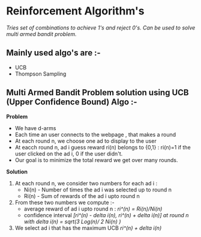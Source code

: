 # Reinforcement Algorithm's

_Tries set of combinations to achieve 1's and reject 0's. Can be used to solve multi armed bandit problem._

## Mainly used algo's are :-
- UCB
- Thompson Sampling

## Multi Armed Bandit Problem solution using UCB (Upper Confidence Bound) Algo :-

**Problem**

- We have d-arms 
- Each time an user connects to the webpage , that makes a round
- At each round n, we choose one ad to display to the user
- At eacch round n, ad i guess reward ri(n) belongs to {0,1} : ri(n)=1 if the user clicked on the ad i, 0 if the user didn't.
- Our goal is to minimize the total reward we get over many rounds.

**Solution**

1. At each round n, we consider two numbers for each ad i :
   - Ni(n) - Number of times the ad i was selected up to round n
   - Ri(n) - Sum of rewards of the ad i upto round n
2. From these two numbers we compute :-
   - average reward of ad i upto round n : *ri^(n) = Ri(n)/Ni(n)*
   - confidence interval *[ri^(n) - delta i(n), ri^(n) + delta i(n)] at round n with delta i(n) = sqrt(3 Log(n)/ 2 Ni(n) )*
3. We select ad i that has the maximum UCB *ri^(n) + delta i(n)*
